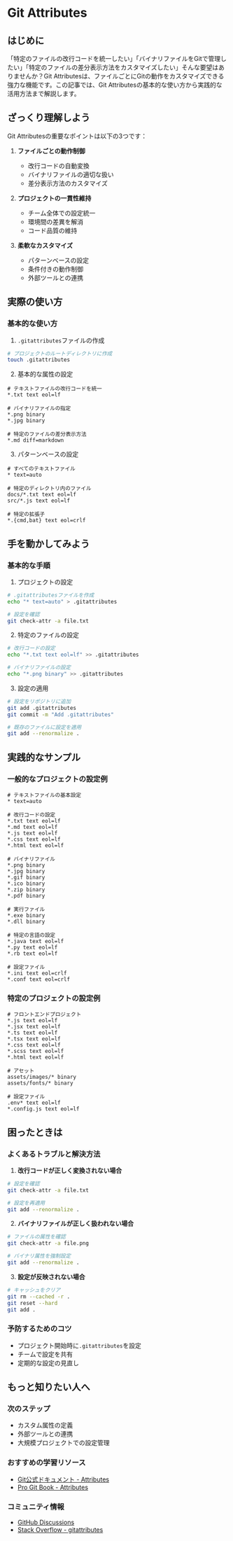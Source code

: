 # Git Attributes

## はじめに

「特定のファイルの改行コードを統一したい」「バイナリファイルをGitで管理したい」「特定のファイルの差分表示方法をカスタマイズしたい」そんな要望はありませんか？Git Attributesは、ファイルごとにGitの動作をカスタマイズできる強力な機能です。この記事では、Git Attributesの基本的な使い方から実践的な活用方法まで解説します。

## ざっくり理解しよう

Git Attributesの重要なポイントは以下の3つです：

1. **ファイルごとの動作制御**
   - 改行コードの自動変換
   - バイナリファイルの適切な扱い
   - 差分表示方法のカスタマイズ

2. **プロジェクトの一貫性維持**
   - チーム全体での設定統一
   - 環境間の差異を解消
   - コード品質の維持

3. **柔軟なカスタマイズ**
   - パターンベースの設定
   - 条件付きの動作制御
   - 外部ツールとの連携

## 実際の使い方

### 基本的な使い方

1. `.gitattributes`ファイルの作成
```bash
# プロジェクトのルートディレクトリに作成
touch .gitattributes
```

2. 基本的な属性の設定
```gitattributes
# テキストファイルの改行コードを統一
*.txt text eol=lf

# バイナリファイルの指定
*.png binary
*.jpg binary

# 特定のファイルの差分表示方法
*.md diff=markdown
```

3. パターンベースの設定
```gitattributes
# すべてのテキストファイル
* text=auto

# 特定のディレクトリ内のファイル
docs/*.txt text eol=lf
src/*.js text eol=lf

# 特定の拡張子
*.{cmd,bat} text eol=crlf
```

## 手を動かしてみよう

### 基本的な手順

1. プロジェクトの設定
```bash
# .gitattributesファイルを作成
echo "* text=auto" > .gitattributes

# 設定を確認
git check-attr -a file.txt
```

2. 特定のファイルの設定
```bash
# 改行コードの設定
echo "*.txt text eol=lf" >> .gitattributes

# バイナリファイルの設定
echo "*.png binary" >> .gitattributes
```

3. 設定の適用
```bash
# 設定をリポジトリに追加
git add .gitattributes
git commit -m "Add .gitattributes"

# 既存のファイルに設定を適用
git add --renormalize .
```

## 実践的なサンプル

### 一般的なプロジェクトの設定例

```gitattributes
# テキストファイルの基本設定
* text=auto

# 改行コードの設定
*.txt text eol=lf
*.md text eol=lf
*.js text eol=lf
*.css text eol=lf
*.html text eol=lf

# バイナリファイル
*.png binary
*.jpg binary
*.gif binary
*.ico binary
*.zip binary
*.pdf binary

# 実行ファイル
*.exe binary
*.dll binary

# 特定の言語の設定
*.java text eol=lf
*.py text eol=lf
*.rb text eol=lf

# 設定ファイル
*.ini text eol=crlf
*.conf text eol=crlf
```

### 特定のプロジェクトの設定例

```gitattributes
# フロントエンドプロジェクト
*.js text eol=lf
*.jsx text eol=lf
*.ts text eol=lf
*.tsx text eol=lf
*.css text eol=lf
*.scss text eol=lf
*.html text eol=lf

# アセット
assets/images/* binary
assets/fonts/* binary

# 設定ファイル
.env* text eol=lf
*.config.js text eol=lf
```

## 困ったときは

### よくあるトラブルと解決方法

1. **改行コードが正しく変換されない場合**
```bash
# 設定を確認
git check-attr -a file.txt

# 設定を再適用
git add --renormalize .
```

2. **バイナリファイルが正しく扱われない場合**
```bash
# ファイルの属性を確認
git check-attr -a file.png

# バイナリ属性を強制設定
git add --renormalize .
```

3. **設定が反映されない場合**
```bash
# キャッシュをクリア
git rm --cached -r .
git reset --hard
git add .
```

### 予防するためのコツ

- プロジェクト開始時に`.gitattributes`を設定
- チームで設定を共有
- 定期的な設定の見直し

## もっと知りたい人へ

### 次のステップ

- カスタム属性の定義
- 外部ツールとの連携
- 大規模プロジェクトでの設定管理

### おすすめの学習リソース

- [Git公式ドキュメント - Attributes](https://git-scm.com/docs/gitattributes)
- [Pro Git Book - Attributes](https://git-scm.com/book/ja/v2/Git-%E3%81%AE%E3%82%AB%E3%82%B9%E3%82%BF%E3%83%9E%E3%82%A4%E3%82%BA-%E3%82%AE%E3%83%83%E3%83%88%E3%81%AE%E3%82%A2%E3%83%88%E3%83%AA%E3%83%93%E3%83%A5%E3%83%BC%E3%83%88)

### コミュニティ情報

- [GitHub Discussions](https://github.com/git/git/discussions)
- [Stack Overflow - gitattributes](https://stackoverflow.com/questions/tagged/gitattributes)
